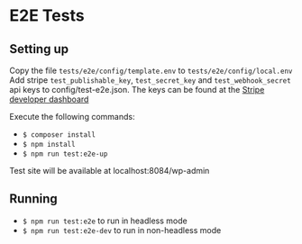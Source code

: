 # E2E Tests

## Setting up
Copy the file `tests/e2e/config/template.env` to `tests/e2e/config/local.env`
Add stripe `test_publishable_key`, `test_secret_key` and `test_webhook_secret` api keys to config/test-e2e.json. The keys can be found at the [Stripe developer dashboard](https://dashboard.stripe.com/test/apikeys)

Execute the following commands:

- `$ composer install`
- `$ npm install`
- `$ npm run test:e2e-up`

Test site will be available at localhost:8084/wp-admin

## Running
- `$ npm run test:e2e` to run in headless mode
- `$ npm run test:e2e-dev` to run in non-headless mode



